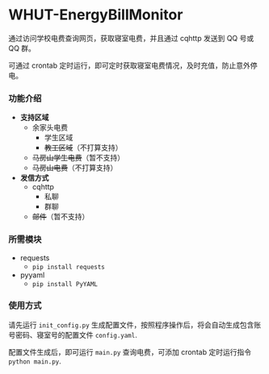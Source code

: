 # WHUT-EnergyBillMonitor

通过访问学校电费查询网页，获取寝室电费，并且通过 cqhttp 发送到 QQ 号或 QQ 群。

可通过 crontab 定时运行，即可定时获取寝室电费情况，及时充值，防止意外停电。

### 功能介绍

- **支持区域**
    - 余家头电费
        - 学生区域
        - ~~教工区域~~（不打算支持）
    - ~~马房山学生电费~~（暂不支持）
    - ~~马房山电费~~（不打算支持）
- **发信方式**
    - cqhttp
        - 私聊
        - 群聊
    - ~~邮件~~（暂不支持）

### 所需模块

- requests
    - `pip install requests`
- pyyaml
    - `pip install PyYAML`

### 使用方式

请先运行 `init_config.py` 生成配置文件，按照程序操作后，将会自动生成包含账号密码、寝室号的配置文件 `config.yaml`.

配置文件生成后，即可运行 `main.py` 查询电费，可添加 crontab 定时运行指令 `python main.py`.